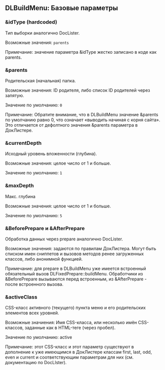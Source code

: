 
<meta http-equiv="Content-Type" content="text/html; charset=utf-8">
<h2>DLBuildMenu: Базовые параметры</h2>

<h3 class="sub-header text-bold">&amp;idType (hardcoded)</h3>
<p>Тип выборки аналогично DocLister.</p>
<p>Возможные значения: <code>parents</code></p>
<p>Примечание: значение параметра &amp;idType жестко записано в коде как parents.</p>
<h3 class="sub-header text-bold">&amp;parents</h3>
<p>Родительская (начальная) папка.</p>
<p>Возможные значения: ID родителя, либо список ID родителей через запятую.</p>
<p>Значение по умолчанию: <code>0</code></p>
<p>Примечание: Обратите внимание, что в DLBuildMenu значение &amp;parents по умолчанию равно 0, что означает «выводить начиная с корня сайта». Это отличается от дефолтного значения &amp;parents параметра в ДокЛистере.</p>
<h3 class="sub-header text-bold">&amp;currentDepth</h3>
<p>Исходный уровень вложенности (глубина).</p>
<p>Возможные значения: целое число от 1 и больше.</p>
<p>Значение по умолчанию: <code>1</code></p>
<h3 class="sub-header text-bold">&amp;maxDepth</h3>
<p>Макс. глубина</p>
<p>Возможные значения: целое число от 1 и больше.</p>
<p>Значение по умолчанию: <code>5</code></p>
<h3 class="sub-header text-bold">&amp;BeforePrepare и &amp;AfterPrepare</h3>
<p>Обработка данных через prepare аналогично DocLister.</p>
<p>Возможные значения: задаются по правилам ДокЛистера. Могут быть списком имен сниппетов и вызовов методов ренее загруженных классов, либо анонимной функцией.</p>
<p>Примечание: для prepare в DLBuildMenu уже имеется встроенный обязательный вызов DLFixedPrepare::buildMenu. Обработчики из &amp;BeforePrepare вызываются перед встроенным, из &amp;AfterPrepare - после встроенного вызова.</p>
<h3 class="sub-header text-bold">&amp;activeClass</h3>
<p>CSS-класс активного (текущего) пункта меню и его родительских элементов всех уровней.</p>
<p>Возможные значиения: Имя CSS-класса, или несколько имён CSS-классов, заданные как в HTML-теге (через пробел).</p>
<p>Значение по умолчанию: active</p>
<p>Примечание: этот CSS-класс и этот параметр существуют в дополнение к уже имеющимся в ДокЛистере классам first, last, odd, even и current и соответствующим параметрам для них (см. документацию по DocLIster).</p>